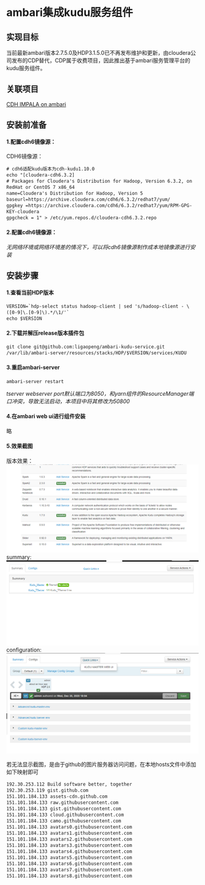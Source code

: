 ambari集成kudu服务组件
====
## 实现目标
当前最新ambari版本2.7.5.0及HDP3.1.5.0已不再发布维护和更新，由cloudera公司发布的CDP替代，CDP属于收费项目，因此推出基于ambari服务管理平台的kudu服务组件。
## 关联项目
[CDH IMPALA on ambari](https://github.com/ligaopeng/ambari-impala-service) <br>
## 安装前准备
#### 1.配置cdh6镜像源：


CDH6镜像源：
```shell
# cdh6适配kudu版本为cdh-kudu1.10.0
echo "[cloudera-cdh6.3.2]
# Packages for Cloudera's Distribution for Hadoop, Version 6.3.2, on RedHat or CentOS 7 x86_64
name=Cloudera's Distribution for Hadoop, Version 5
baseurl=https://archive.cloudera.com/cdh6/6.3.2/redhat7/yum/
gpgkey =https://archive.cloudera.com/cdh6/6.3.2/redhat7/yum/RPM-GPG-KEY-cloudera    
gpgcheck = 1" > /etc/yum.repos.d/cloudera-cdh6.3.2.repo
```
#### 2.配置cdh6镜像源：

*无网络环境或网络环境差的情况下，可以将cdh6镜像源制作成本地镜像源进行安装*

## 安装步骤
#### 1.查看当前HDP版本
```shell
VERSION=`hdp-select status hadoop-client | sed 's/hadoop-client - \([0-9]\.[0-9]\).*/\1/'`
echo $VERSION
```
#### 2.下载并解压release版本插件包
```shell
git clone git@github.com:ligaopeng/ambari-kudu-service.git /var/lib/ambari-server/resources/stacks/HDP/$VERSION/services/KUDU
```
#### 3.重启ambari-server
```shell
ambari-server restart
```
*tserver webserver port默认端口为8050，和yarn组件的ResourceManager端口冲突，导致无法启动，本项目中将其修改为50800*

#### 4.在ambari web ui进行组件安装
略
#### 5.效果截图
版本效果：<br>
![版本](images/version.png)
summary:
![summary](images/总览.png)
configuration:
![configuration](images/配置及快速链接.png)

若无法显示截图，是由于github的图片服务器访问问题，在本地hosts文件中添加如下映射即可
```shell
192.30.253.112 Build software better, together
192.30.253.119 gist.github.com
151.101.184.133 assets-cdn.github.com
151.101.184.133 raw.githubusercontent.com
151.101.184.133 gist.githubusercontent.com
151.101.184.133 cloud.githubusercontent.com
151.101.184.133 camo.githubusercontent.com
151.101.184.133 avatars0.githubusercontent.com
151.101.184.133 avatars1.githubusercontent.com
151.101.184.133 avatars2.githubusercontent.com
151.101.184.133 avatars3.githubusercontent.com
151.101.184.133 avatars4.githubusercontent.com
151.101.184.133 avatars5.githubusercontent.com
151.101.184.133 avatars6.githubusercontent.com
151.101.184.133 avatars7.githubusercontent.com
151.101.184.133 avatars8.githubusercontent.com
```

